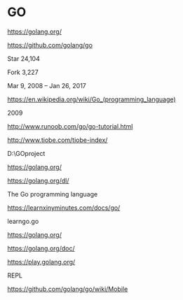 # GO  


https://golang.org/

https://github.com/golang/go


Star 24,104

Fork 3,227

Mar 9, 2008 – Jan 26, 2017




https://en.wikipedia.org/wiki/Go_(programming_language)


2009


http://www.runoob.com/go/go-tutorial.html


http://www.tiobe.com/tiobe-index/



D:\GOproject




https://golang.org/

https://golang.org/dl/

The Go programming language 






https://learnxinyminutes.com/docs/go/



learngo.go


https://golang.org/

https://golang.org/doc/

https://play.golang.org/

REPL

https://github.com/golang/go/wiki/Mobile







